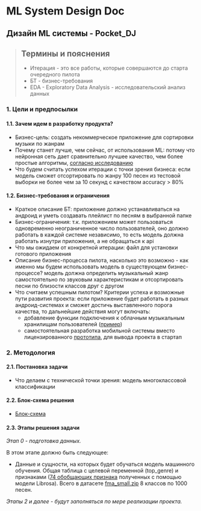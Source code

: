 # ML System Design Doc
## Дизайн ML системы - Pocket_DJ 
    
> ## Термины и пояснения
> - Итерация - это все работы, которые совершаются до старта очередного пилота  
> - БТ - бизнес-требования 
> - EDA - Exploratory Data Analysis - исследовательский анализ данных  

### 1. Цели и предпосылки 
#### 1.1. Зачем идем в разработку продукта?  

- Бизнес-цель: создать некоммерческое приложение для сортировки музыки по жанрам
- Почему станет лучше, чем сейчас, от использования ML: потому что нейронная сеть дает сравнительно лучшее качество, чем более простые алгоритмы, [согласно исследованию](http://cs229.stanford.edu/proj2018/report/21.pdf)
- Что будем считать успехом итерации с точки зрения бизнеса: если модель сможет отсортировать по жанру 100 песен из тестовой выборки не более чем за 10 секунд с качеством accuracy > 80%

#### 1.2. Бизнес-требования и ограничения  

- Краткое описание БТ: приложение должно устанавливаться на андроид и уметь создавать плейлист по песням в выбранной папке
- Бизнес-ограничения: т.к. приложением может пользоваться одновременно неограниченное число пользователей, оно должно работать в каждой системе независимо, то есть модель должна работать изнутри приложения, а не обращаться к api
- Что мы ожидаем от конкретной итерации: файл для установки готового приложения
- Описание бизнес-процесса пилота, насколько это возможно - как именно мы будем использовать модель в существующем бизнес-процессе? модель должна определить музыкальный жанр самостоятельно по звуковым характеристикам и отсортировать песни по близости классов друг с другом  
- Что считаем успешным пилотом? Критерии успеха и возможные пути развития проекта: если приложение будет работать в разных андроид-системах и сможет достичь выставленного порога качества, то дальнейшие действия могут включать:
  - добавление функции подключения к облачным музыкальным хранилищам пользователей ([пример](https://github.com/simon-weber/gmusicapi))
  - самостоятельная разработка мобильной системы вместо лицензированного [прототипа](https://github.com/android/uamp), для вывода проекта в стартап

### 2. Методология    

#### 2.1. Постановка задачи  

- Что делаем с технической точки зрения: модель многоклассовой классификации 

#### 2.2. Блок-схема решения  

- [Блок-схема](https://github.com/AnnettVsemPrivet/Pocket_DJ/blob/main/designdoc/Diagram.png) 

#### 2.3. Этапы решения задачи

*Этап 0 - подготовка данных.*  

В этом этапе должно быть следующее:  

- Данные и сущности, на которых будет обучаться модель машинного обучения. Общая таблица с целевой переменной (top_genre) и признаками ([74 обобщающих признака](https://github.com/subho406/Audio-Feature-Extraction-using-Librosa/blob/master/Song%20Analysis.ipynb) полученных с помощью модели Librosa). Всего в датасете [fma_small.zip](https://github.com/mdeff/fma) 8 классов по 1000 песен.

 *Этапы 2 и далее - будут заполняться по мере реализации проекта.*

